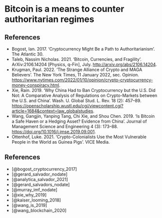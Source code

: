 # Bitcoin is a means to counter authoritarian regimes

## References

* Bogost, Ian. 2017. ‘Cryptocurrency Might Be a Path to Authoritarianism’. The Atlantic 30.
* Taleb, Nassim Nicholas. 2021. ‘Bitcoin, Currencies, and Fragility’. ArXiv:2106.14204 [Physics, q-Fin], July. http://arxiv.org/abs/2106.14204.
* Krugman, Paul. 2022. ‘The Strange Alliance of Crypto and MAGA Believers’. The New York Times, 11 January 2022, sec. Opinion. https://www.nytimes.com/2022/01/10/opinion/crypto-cryptocurrency-money-conspiracy.html.
* Xie, Rain. 2019. ‘Why China Had to Ban Cryptocurrency but the U.S. Did Not: A Comparative Analysis of Regulations on Crypto-Markets between the U.S. and China’. Wash. U. Global Stud. L. Rev. 18 (2): 457–89. https://openscholarship.wustl.edu/cgi/viewcontent.cgi?article=1684&context=law_globalstudies.
* Wang, Gangjin, Yanping Tang, Chi Xie, and Shou Chen. 2019. ‘Is Bitcoin a Safe Haven or a Hedging Asset? Evidence from China’. Journal of Management Science and Engineering 4 (3): 173–88. https://doi.org/10.1016/j.jmse.2019.09.001.
* Ottenhof, Luke. 2021. ‘Crypto-Colonialists Use the Most Vulnerable People in the World as Guinea Pigs’. VICE Media.

## References

* [@bogost_cryptocurrency_2017]
* [@gerard_salvador_nodate]
* [@analytica_salvador_2021]
* [@gerard_salvadors_nodate]
* [@murray_imf_nodate]
* [@xie_why_2019]
* [@kaiser_looming_2018]
* [@wang_is_2019]
* [@wang_blockchain_2020]